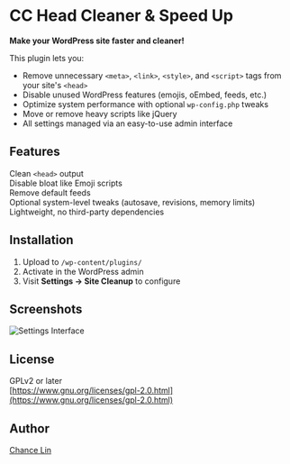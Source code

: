 # CC Head Cleaner & Speed Up

**Make your WordPress site faster and cleaner!**

This plugin lets you:

- Remove unnecessary `<meta>`, `<link>`, `<style>`, and `<script>` tags from your site's `<head>`
- Disable unused WordPress features (emojis, oEmbed, feeds, etc.)
- Optimize system performance with optional `wp-config.php` tweaks
- Move or remove heavy scripts like jQuery
- All settings managed via an easy-to-use admin interface

## Features

Clean `<head>` output  
Disable bloat like Emoji scripts  
Remove default feeds  
Optional system-level tweaks (autosave, revisions, memory limits)  
Lightweight, no third-party dependencies  

## Installation

1. Upload to `/wp-content/plugins/`
2. Activate in the WordPress admin
3. Visit **Settings → Site Cleanup** to configure

## Screenshots

![Settings Interface](https://your-site.com/screenshot.png)

## License

GPLv2 or later  
[https://www.gnu.org/licenses/gpl-2.0.html](https://www.gnu.org/licenses/gpl-2.0.html)

## Author

[Chance Lin](https://cclin.cc/)